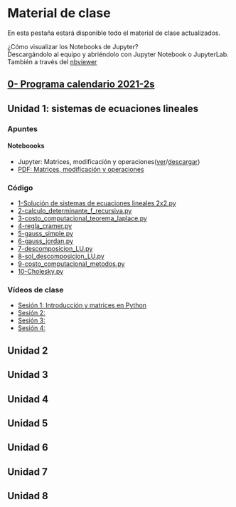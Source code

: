 # Material de clase
En esta pestaña estará disponible todo el material de clase actualizados.

¿Cómo visualizar los Notebooks de Jupyter?\
Descargándolo al equipo y abriéndolo con Jupyter Notebook o JupyterLab. También a través del [nbviewer](https://nbviewer.jupyter.org/)

## [0- Programa calendario 2021-2s](/diapositivas/0-programa_calendario_2021-2s.pdf)
## Unidad 1: sistemas de ecuaciones lineales
### Apuntes
#### Noteboooks
- Jupyter: Matrices, modificación y operaciones([ver](https://nbviewer.jupyter.org/github/jnramirezg/metodos_numericos_ingenieria_civil/blob/main/diapositivas/1_1-matrices_operaciones.ipynb)/[descargar](/diapositivas/1_1-matrices_operaciones.ipynb))
- [PDF: Matrices, modificación y operaciones](/diapositivas/1_1-matrices_operaciones.pdf)
### Código
- [1-Solución de sistemas de ecuaciones lineales 2x2.py](/codigo/1-solucion_sistemas_de_ecuaciones_lineales_2x2.py)
- [2-calculo_determinante_f_recursiva.py](/codigo/2-calculo_determinante_f_recursiva.py)
- [3-costo_computacional_teorema_laplace.py](/codigo/3-costo_computacional_teorema_laplace.py)
- [4-regla_cramer.py](/codigo/4-regla_cramer.py)
- [5-gauss_simple.py](/codigo/5-gauss_simple.py)
- [6-gauss_jordan.py](/codigo/6-gauss_jordan.py)
- [7-descomposicion_LU.py](/codigo/7-descomposicion_LU.py)
- [8-sol_descomposicion_LU.py](/8-sol_descomposicion_LU.py)
- [9-costo_computacional_metodos.py](/codigo/9-costo_computacional_metodos.py)
- [10-Cholesky.py](/codigo/10-Cholesky.py)

### Vídeos de clase
- [Sesión 1: Introducción y matrices en Python](https://drive.google.com/open?id=1HGuBubpRIhqdA_ujJW5pufNg8c8JgTjl&authuser=jnramirezg%40unal.edu.co&usp=drive_fs)
- [Sesión 2: ](https://drive.google.com/open?id=1HGuBubpRIhqdA_ujJW5pufNg8c8JgTjl&authuser=jnramirezg%40unal.edu.co&usp=drive_fs)
- [Sesión 3: ](https://drive.google.com/open?id=1HGuBubpRIhqdA_ujJW5pufNg8c8JgTjl&authuser=jnramirezg%40unal.edu.co&usp=drive_fs)
- [Sesión 4: ](https://drive.google.com/open?id=1HGuBubpRIhqdA_ujJW5pufNg8c8JgTjl&authuser=jnramirezg%40unal.edu.co&usp=drive_fs)
## Unidad 2
## Unidad 3
## Unidad 4
## Unidad 5
## Unidad 6
## Unidad 7
## Unidad 8
